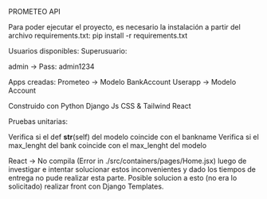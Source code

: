 PROMETEO API


Para poder ejecutar el proyecto, es necesario la instalación a partir del archivo requirements.txt: pip install -r requirements.txt

Usuarios disponibles:
Superusuario:

admin -> Pass: admin1234

Apps creadas: Prometeo -> Modelo BankAccount
              Userapp -> Modelo Account

Construido con
Python
Django
Js
CSS & Tailwind
React


Pruebas unitarias:

Verifica si el def __str__(self) del modelo coincide con el bankname
Verifica si el max_lenght del bank coincide con el max_lenght del modelo

React -> No compila (Error in ./src/containers/pages/Home.jsx) luego de investigar e intentar solucionar estos inconvenientes y dado los tiempos de entrega no pude realizar esta parte. Posible solucion a esto (no era lo solicitado) realizar front con Django Templates.


